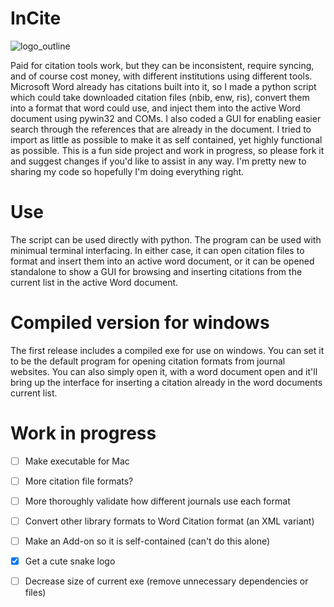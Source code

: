 # InCite

![logo_outline](https://user-images.githubusercontent.com/65059714/232627309-c8725b29-1c49-42f6-9fa2-1172e22d4548.png)

Paid for citation tools work, but they can be inconsistent, require syncing, and of course cost money, with different institutions using different tools. Microsoft Word already has citations built into it, so I made a python script which could take downloaded citation files (nbib, enw, ris), convert them into a format that word could use, and inject them into the active Word document using pywin32 and COMs. I also coded a GUI for enabling easier search through the references that are already in the document. I tried to import as little as possible to make it as self contained, yet highly functional as possible. This is a fun side project and work in progress, so please fork it and suggest changes if you'd like to assist in any way. I'm pretty new to sharing my code so hopefully I'm doing everything right.

# Use
The script can be used directly with python. The program can be used with minimual terminal interfacing. In either case, it can open citation files to format and insert them into an active word document, or it can be opened standalone to show a GUI for browsing and inserting citations from the current list in the active Word document.

# Compiled version for windows
The first release includes a compiled exe for use on windows. You can set it to be the default program for opening citation formats from journal websites. You can also simply open it, with a word document open and it'll bring up the interface for inserting a citation already in the word documents current list. 

# Work in progress
- [ ] Make executable for Mac

- [ ] More citation file formats?

- [ ] More thoroughly validate how different journals use each format

- [ ] Convert other library formats to Word Citation format (an XML variant)

- [ ] Make an Add-on so it is self-contained (can't do this alone)

- [x] Get a cute snake logo

- [ ] Decrease size of current exe (remove unnecessary dependencies or files)
